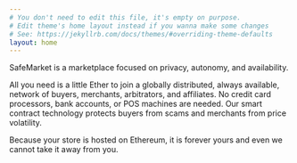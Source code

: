 ```yaml
---
# You don't need to edit this file, it's empty on purpose.
# Edit theme's home layout instead if you wanna make some changes
# See: https://jekyllrb.com/docs/themes/#overriding-theme-defaults
layout: home
---
```


SafeMarket is a marketplace focused on privacy, autonomy, and availability.

All you need is a little Ether to join a globally distributed, always available, network of buyers, merchants, arbitrators, and affiliates. No credit card processors, bank accounts, or POS machines are needed. Our smart contract technology protects buyers from scams and merchants from price volatility.

Because your store is hosted on Ethereum, it is forever yours and even we cannot take it away from you.
